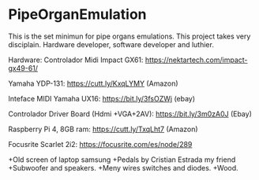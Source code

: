 # PipeOrganEmulation
This is the set minimun for pipe organs emulations. This project takes very disciplain. Hardware developer, software developer and luthier.

Hardware:
Controlador Midi Impact GX61: https://nektartech.com/impact-gx49-61/

Yamaha YDP-131: https://cutt.ly/KxqLYMY (Amazon)

Inteface MIDI Yamaha UX16: https://bit.ly/3fsOZWj (ebay)

Controlador Driver Board (Hdmi +VGA+2AV): https://bit.ly/3m0zA0J (Ebay)


Raspberry Pi 4, 8GB ram:  https://cutt.ly/TxqLht7 (Amazon)

Focusrite Scarlet 2i2: https://focusrite.com/es/node/289

+Old screen of laptop samsung
+Pedals by Cristian Estrada my friend
+Subwoofer and speakers.
+Meny wires switches and diodes.
+Wood.
